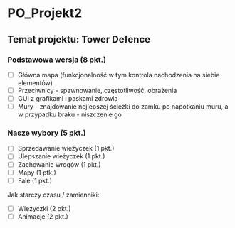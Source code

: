 # PO_Projekt2

## Temat projektu: Tower Defence


### Podstawowa wersja (8 pkt.)
- [ ] Główna mapa (funkcjonalność w tym kontrola nachodzenia na siebie elementów)
- [ ] Przeciwnicy - spawnowanie, częstotliwość, obrażenia
- [ ] GUI z grafikami i paskami zdrowia
- [ ] Mury - znajdowanie nejlepszej ścieżki do zamku po napotkaniu muru, a w przypadku braku - niszczenie go
### Nasze wybory (5 pkt.)
- [ ] Sprzedawanie wieżyczek (1 pkt.)
- [ ] Ulepszanie wieżyczek (1 pkt.)
- [ ] Zachowanie wrogów (1 pkt.)
- [ ] Mapy (1 ptk.)
- [ ] Fale (1 pkt.)

Jak starczy czasu / zamienniki: 
- [ ] Wieżyczki (2 pkt.)
- [ ] Animacje (2 pkt.)
